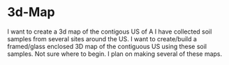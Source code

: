# 3d-Map
I want to create a 3d map of the contigous US of A
I have collected soil samples from several sites around the US.  I want to create/build a framed/glass enclosed 3D map of the contiguous US using these soil samples.  Not sure where to begin.  I plan on making several of these maps.
